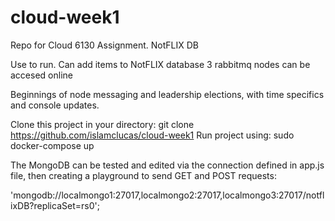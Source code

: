 # cloud-week1
Repo for Cloud 6130 Assignment.  NotFLIX DB


Use <docker-compose up> to run.
  Can add items to NotFLIX database 
  3 rabbitmq nodes can be accesed online
  
  Beginnings of node messaging and leadership elections, with time specifics and console updates.
  
  
Clone this project in your directory:
  git clone https://github.com/islamclucas/cloud-week1 
Run project using:
  sudo docker-compose up
 
The MongoDB can be tested and edited via the connection defined in app.js file, then creating a playground to send GET and POST requests:
  
   'mongodb://localmongo1:27017,localmongo2:27017,localmongo3:27017/notflixDB?replicaSet=rs0';
   
